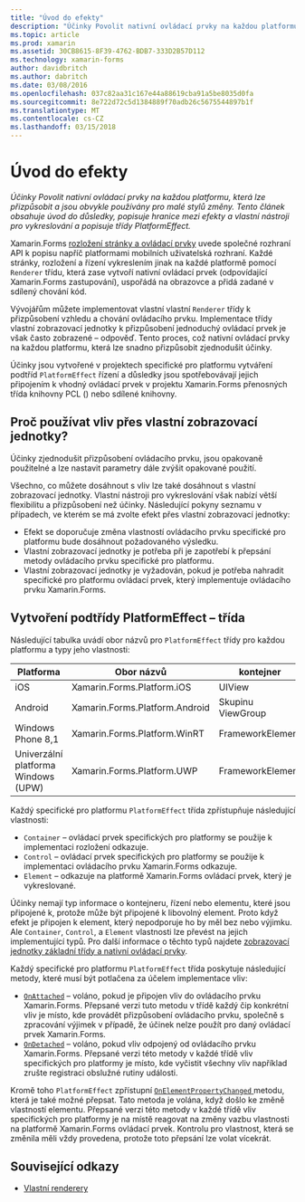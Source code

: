 ```yaml
---
title: "Úvod do efekty"
description: "Účinky Povolit nativní ovládací prvky na každou platformu, která lze přizpůsobit a jsou obvykle používány pro malé stylů změny. Tento článek obsahuje úvod do důsledky, popisuje hranice mezi efekty a vlastní nástroji pro vykreslování a popisuje třídy PlatformEffect."
ms.topic: article
ms.prod: xamarin
ms.assetid: 30CB8615-8F39-4762-BDB7-333D2B57D112
ms.technology: xamarin-forms
author: davidbritch
ms.author: dabritch
ms.date: 03/08/2016
ms.openlocfilehash: 037c82aa31c167e44a88619cba91a5be8035d0fa
ms.sourcegitcommit: 8e722d72c5d1384889f70adb26c5675544897b1f
ms.translationtype: MT
ms.contentlocale: cs-CZ
ms.lasthandoff: 03/15/2018
---
```

# <a name="introduction-to-effects"></a>Úvod do efekty

_Účinky Povolit nativní ovládací prvky na každou platformu, která lze přizpůsobit a jsou obvykle používány pro malé stylů změny. Tento článek obsahuje úvod do důsledky, popisuje hranice mezi efekty a vlastní nástroji pro vykreslování a popisuje třídy PlatformEffect._

Xamarin.Forms [rozložení stránky a ovládací prvky](~/xamarin-forms/user-interface/controls/index.md) uvede společné rozhraní API k popisu napříč platformami mobilních uživatelská rozhraní. Každé stránky, rozložení a řízení vykreslením jinak na každé platformě pomocí `Renderer` třídu, která zase vytvoří nativní ovládací prvek (odpovídající Xamarin.Forms zastupování), uspořádá na obrazovce a přidá zadané v sdílený chování kód.

Vývojářům můžete implementovat vlastní vlastní `Renderer` třídy k přizpůsobení vzhledu a chování ovládacího prvku. Implementace třídy vlastní zobrazovací jednotky k přizpůsobení jednoduchý ovládací prvek je však často zobrazené – odpověď. Tento proces, což nativní ovládací prvky na každou platformu, která lze snadno přizpůsobit zjednodušit účinky.

Účinky jsou vytvořené v projektech specifické pro platformu vytváření podtříd `PlatformEffect` řízení a důsledky jsou spotřebovávají jejich připojením k vhodný ovládací prvek v projektu Xamarin.Forms přenosných třída knihovny PCL () nebo sdílené knihovny.

## <a name="why-use-an-effect-over-a-custom-renderer"></a>Proč používat vliv přes vlastní zobrazovací jednotky?

Účinky zjednodušit přizpůsobení ovládacího prvku, jsou opakovaně použitelné a lze nastavit parametry dále zvýšit opakované použití.

Všechno, co můžete dosáhnout s vliv lze také dosáhnout s vlastní zobrazovací jednotky. Vlastní nástroji pro vykreslování však nabízí větší flexibilitu a přizpůsobení než účinky. Následující pokyny seznamu v případech, ve kterém se má zvolte efekt přes vlastní zobrazovací jednotky:

- Efekt se doporučuje změna vlastností ovládacího prvku specifické pro platformu bude dosáhnout požadovaného výsledku.
- Vlastní zobrazovací jednotky je potřeba při je zapotřebí k přepsání metody ovládacího prvku specifické pro platformu.
- Vlastní zobrazovací jednotky je vyžadován, pokud je potřeba nahradit specifické pro platformu ovládací prvek, který implementuje ovládacího prvku Xamarin.Forms.

## <a name="subclassing-the-platformeffect-class"></a>Vytvoření podtřídy PlatformEffect – třída

Následující tabulka uvádí obor názvů pro `PlatformEffect` třídy pro každou platformu a typy jeho vlastnosti:

|Platforma|Obor názvů|kontejner|Ovládací prvek|
|--- |--- |--- |--- |
|iOS|Xamarin.Forms.Platform.iOS|UIView|UIView|
|Android|Xamarin.Forms.Platform.Android|Skupinu ViewGroup|Zobrazit|
|Windows Phone 8,1|Xamarin.Forms.Platform.WinRT|FrameworkElement|FrameworkElement|
|Univerzální platforma Windows (UPW)|Xamarin.Forms.Platform.UWP|FrameworkElement|FrameworkElement|

Každý specifické pro platformu `PlatformEffect` třída zpřístupňuje následující vlastnosti:

- `Container` – ovládací prvek specifických pro platformy se použije k implementaci rozložení odkazuje.
- `Control` – ovládací prvek specifických pro platformy se použije k implementaci ovládacího prvku Xamarin.Forms odkazuje.
- `Element` – odkazuje na platformě Xamarin.Forms ovládací prvek, který je vykreslované.

Účinky nemají typ informace o kontejneru, řízení nebo elementu, které jsou připojené k, protože může být připojené k libovolný element. Proto když efekt je připojen k element, který nepodporuje ho by měl bez nebo výjimku. Ale `Container`, `Control`, a `Element` vlastnosti lze převést na jejich implementující typů. Pro další informace o těchto typů najdete [zobrazovací jednotky základní třídy a nativní ovládací prvky](~/xamarin-forms/app-fundamentals/custom-renderer/renderers.md).

Každý specifické pro platformu `PlatformEffect` třída poskytuje následující metody, které musí být potlačena za účelem implementace vliv:

- [`OnAttached`](https://developer.xamarin.com/api/member/Xamarin.Forms.Effect.OnAttached()/) – voláno, pokud je připojen vliv do ovládacího prvku Xamarin.Forms. Přepsané verzi tuto metodu v třídě každý čip konkrétní vliv je místo, kde provádět přizpůsobení ovládacího prvku, společně s zpracování výjimek v případě, že účinek nelze použít pro daný ovládací prvek Xamarin.Forms.
- [`OnDetached`](https://developer.xamarin.com/api/member/Xamarin.Forms.Effect.OnDetached()/) – voláno, pokud vliv odpojený od ovládacího prvku Xamarin.Forms. Přepsané verzi této metody v každé třídě vliv specifických pro platformy je místo, kde vyčistit všechny vliv například zrušte registraci obslužné rutiny události.

Kromě toho `PlatformEffect` zpřístupní [ `OnElementPropertyChanged` ](https://developer.xamarin.com/api/member/Xamarin.Forms.PlatformEffect%3CTContainer,TControl%3E.OnElementPropertyChanged/p/System.ComponentModel.PropertyChangedEventArgs/) metodu, která je také možné přepsat. Tato metoda je volána, když došlo ke změně vlastností elementu. Přepsané verzi této metody v každé třídě vliv specifických pro platformy je na místě reagovat na změny vazbu vlastnosti na platformě Xamarin.Forms ovládací prvek. Kontrolu pro vlastnost, která se změnila měli vždy provedena, protože toto přepsání lze volat vícekrát.


## <a name="related-links"></a>Související odkazy

- [Vlastní renderery](~/xamarin-forms/app-fundamentals/custom-renderer/index.md)
